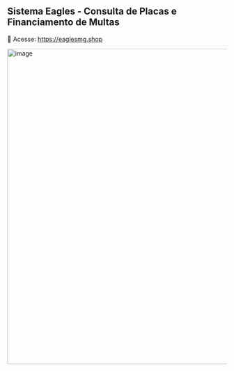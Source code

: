 ## Sistema Eagles - Consulta de Placas e Financiamento de Multas

🔗 Acesse: https://eaglesmg.shop

<img width="631" height="726" alt="image" src="https://github.com/user-attachments/assets/91ce3257-5b52-42f0-8d34-0c7e797803e2" />
